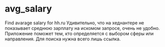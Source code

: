 # avg_salary
Find avarage salary for hh.ru
Удивительно, что на хеднантере не показывает среднюю зарплату на искомом запросе, очень не удобно. Приложение поможет тем, кто определяется с выбором сферы или направления. Для поиска нужна всего лишь ссылка.
